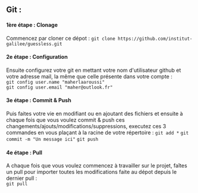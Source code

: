## Git :
#### 1ère étape : Clonage
Commencez par cloner ce dépot :
`git clone https://github.com/institut-galilee/guessless.git`

#### 2e étape : Configuration
Ensuite configurez votre git en mettant votre nom d'utilisateur github et votre adresse mail, la même que celle présente dans votre compte :  
`git config user.name "maherlaaroussi"`  
`git config user.email "maher@outlook.fr"`

#### 3e étape : Commit & Push
Puis faites votre vie en modifiant ou en ajoutant des fichiers et ensuite à chaque fois que vous voulez commit & push ces changements/ajouts/modifications/suppressions, executez ces 3 commandes en vous plaçant à la racine de votre répertoire :
`git add *`
`git commit -m "Un message ici"`
`git push`

#### 4e étape : Pull
A chaque fois que vous voulez commencez à travailler sur le projet, faîtes un pull pour importer toutes les modifications faite au dépot depuis le dernier pull :  
`git pull`
